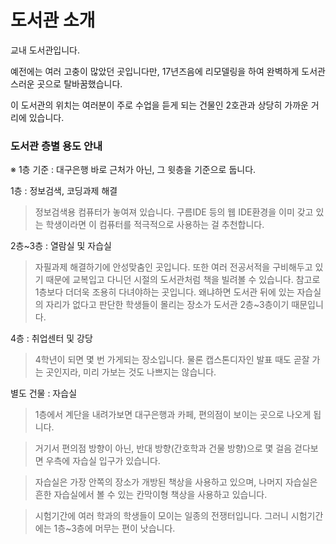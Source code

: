 # 도서관 소개

교내 도서관입니다.

예전에는 여러 고충이 많았던 곳입니다만, 17년즈음에 리모델링을 하여 완벽하게 도서관스러운 곳으로 탈바꿈했습니다.

이 도서관의 위치는 여러분이 주로 수업을 듣게 되는 건물인 2호관과 상당히 가까운 거리에 있습니다.


### 도서관 층별 용도 안내

※ 1층 기준 : 대구은행 바로 근처가 아닌, 그 윗층을 기준으로 둡니다.

1층 : 정보검색, 코딩과제 해결
> 정보검색용 컴퓨터가 놓여져 있습니다. 구름IDE 등의 웹 IDE환경을 이미 갖고 있는 학생이라면 이 컴퓨터를 적극적으로 사용하는 걸 추천합니다.

2층~3층 : 열람실 및 자습실
> 자필과제 해결하기에 안성맞춤인 곳입니다. 또한 여러 전공서적을 구비해두고 있기 때문에 교복입고 다니던 시절의 도서관처럼 책을 빌려볼 수 있습니다.
> 참고로 1층보다 더더욱 조용히 다녀야하는 곳입니다. 왜냐하면 도서관 뒤에 있는 자습실의 자리가 없다고 판단한 학생들이 몰리는 장소가 도서관 2층~3층이기 때문입니다.

4층 : 취업센터 및 강당
> 4학년이 되면 몇 번 가게되는 장소입니다. 물론 캡스톤디자인 발표 때도 곧잘 가는 곳인지라, 미리 가보는 것도 나쁘지는 않습니다.

별도 건물 : 자습실
> 1층에서 계단을 내려가보면 대구은행과 카페, 편의점이 보이는 곳으로 나오게 됩니다.

> 거기서 편의점 방향이 아닌, 반대 방향(간호학과 건물 방향)으로 몇 걸음 걷다보면 우측에 자습실 입구가 있습니다.

> 자습실은 가장 안쪽의 장소가 개방된 책상을 사용하고 있으며, 나머지 자습실은 흔한 자습실에서 볼 수 있는 칸막이형 책상을 사용하고 있습니다.

> 시험기간에 여러 학과의 학생들이 모이는 일종의 전쟁터입니다. 그러니 시험기간에는 1층~3층에 머무는 편이 낫습니다.

